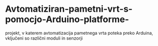# Avtomatiziran-pametni-vrt-s-pomocjo-Arduino-platforme-
projekt, v katerem avtomatizacija pametnega vrta poteka preko Arduina, vključeni so različni moduli in senzorji
